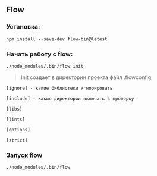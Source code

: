 ## Flow

### Установка: 

```npm
npm install --save-dev flow-bin@latest 
```

### Начать работу с flow: 
```npm
./node_modules/.bin/flow init 
```
> Init создает в директории проекта файл .flowconfig 

``` 
[ignore] - какие библиотеки игнорировать 

[include] - какие директории включать в проверку 

[libs] 

[lints] 

[options] 

[strict] 
``` 
### Запуск flow 
```npm
./node_modules/.bin/flow 
```